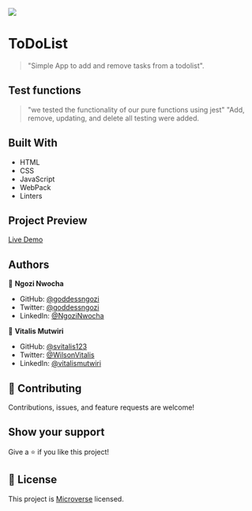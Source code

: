 ![](https://img.shields.io/badge/Microverse-blueviolet)

# ToDoList

> "Simple App to add and remove tasks from a todolist".
## Test functions
> "we tested the functionality of our pure functions using jest"
> "Add, remove, updating, and delete all testing were added.

## Built With

- HTML
- CSS
- JavaScript
- WebPack
- Linters

## Project Preview

[Live Demo](https://goddessngozi.github.io/ToDoList/dist)


## Authors

👤 **Ngozi Nwocha**

- GitHub: [@goddessngozi](https://github.com/GoddessNgozi)
- Twitter: [@goddessngozi](https://twitter.com/GoddessNgozi)
- LinkedIn: [@NgoziNwocha](https://www.linkedin.com/in/NgoziNwocha)

👤 **Vitalis Mutwiri**

- GitHub: [@svitalis123](https://github.com/svitalis123)
- Twitter: [@WilsonVitalis](https://twitter.com/WilsonVitalis)
- LinkedIn: [@vitalismutwiri](https://www.linkedin.com/in/vitalismutwiri/)

## 🤝 Contributing

Contributions, issues, and feature requests are welcome!

## Show your support

Give a ⭐️ if you like this project!

## 📝 License

This project is [Microverse](https://www.microverse.org/) licensed.
